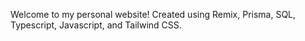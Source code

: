 Welcome to my personal website! Created using Remix, Prisma, SQL, Typescript, Javascript, and Tailwind CSS.